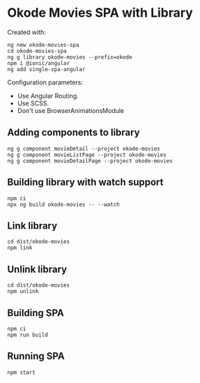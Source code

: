# Okode Movies SPA with Library

Created with:

```
ng new okode-movies-spa
cd okode-movies-spa
ng g library okode-movies --prefix=okode
npm i @ionic/angular
ng add single-spa-angular
```

Configuration parameters:

* Use Angular Routing.
* Use SCSS.
* Don't use BrowserAnimationsModule

## Adding components to library

```
ng g component movieDetail --project okode-movies
ng g component movieListPage --project okode-movies
ng g component movieDetailPage --project okode-movies
```

## Building library with watch support

```
npm ci
npx ng build okode-movies -- --watch
```

## Link library

```
cd dist/okode-movies
npm link
```

## Unlink library

```
cd dist/okode-movies
npm unlink
```

## Building SPA

```
npm ci
npm run build
```

## Running SPA

```
npm start
```

